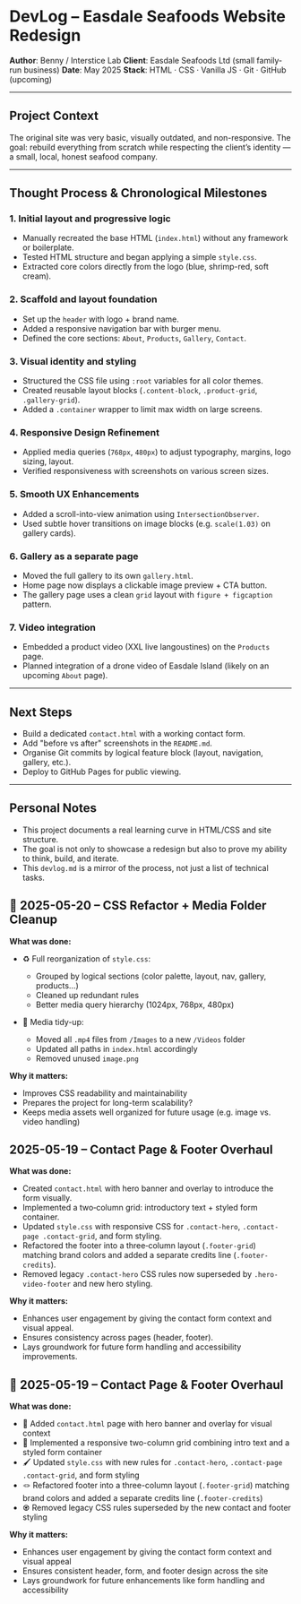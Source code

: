 # DevLog – Easdale Seafoods Website Redesign

**Author**: Benny / Interstice Lab
**Client**: Easdale Seafoods Ltd (small family-run business)
**Date**: May 2025
**Stack**: HTML · CSS · Vanilla JS · Git · GitHub (upcoming)

---

## Project Context

The original site was very basic, visually outdated, and non-responsive.
The goal: rebuild everything from scratch while respecting the client’s identity — a small, local, honest seafood company.

---

## Thought Process & Chronological Milestones

### 1. **Initial layout and progressive logic**

* Manually recreated the base HTML (`index.html`) without any framework or boilerplate.
* Tested HTML structure and began applying a simple `style.css`.
* Extracted core colors directly from the logo (blue, shrimp-red, soft cream).

### 2. **Scaffold and layout foundation**

* Set up the `header` with logo + brand name.
* Added a responsive navigation bar with burger menu.
* Defined the core sections: `About`, `Products`, `Gallery`, `Contact`.

### 3. **Visual identity and styling**

* Structured the CSS file using `:root` variables for all color themes.
* Created reusable layout blocks (`.content-block`, `.product-grid`, `.gallery-grid`).
* Added a `.container` wrapper to limit max width on large screens.

### 4. **Responsive Design Refinement**

* Applied media queries (`768px`, `480px`) to adjust typography, margins, logo sizing, layout.
* Verified responsiveness with screenshots on various screen sizes.

### 5. **Smooth UX Enhancements**

* Added a scroll-into-view animation using `IntersectionObserver`.
* Used subtle hover transitions on image blocks (e.g. `scale(1.03)` on gallery cards).

### 6. **Gallery as a separate page**

* Moved the full gallery to its own `gallery.html`.
* Home page now displays a clickable image preview + CTA button.
* The gallery page uses a clean `grid` layout with `figure + figcaption` pattern.

### 7. **Video integration**

* Embedded a product video (XXL live langoustines) on the `Products` page.
* Planned integration of a drone video of Easdale Island (likely on an upcoming `About` page).

---

## Next Steps

* Build a dedicated `contact.html` with a working contact form.
* Add "before vs after" screenshots in the `README.md`.
* Organise Git commits by logical feature block (layout, navigation, gallery, etc.).
* Deploy to GitHub Pages for public viewing.

---

## Personal Notes

* This project documents a real learning curve in HTML/CSS and site structure.
* The goal is not only to showcase a redesign but also to prove my ability to think, build, and iterate.
* This `devlog.md` is a mirror of the process, not just a list of technical tasks.

## 🔁 2025-05-20 – CSS Refactor + Media Folder Cleanup

**What was done:**
- ♻️ Full reorganization of `style.css`:
  - Grouped by logical sections (color palette, layout, nav, gallery, products…)
  - Cleaned up redundant rules
  - Better media query hierarchy (1024px, 768px, 480px)

- 📂 Media tidy-up:
  - Moved all `.mp4` files from `/Images` to a new `/Videos` folder
  - Updated all paths in `index.html` accordingly
  - Removed unused `image.png`

**Why it matters:**
- Improves CSS readability and maintainability
- Prepares the project for long-term scalability?
- Keeps media assets well organized for future usage (e.g. image vs. video handling)

## 2025-05-19 – Contact Page & Footer Overhaul

**What was done:**  
- Created `contact.html` with hero banner and overlay to introduce the form visually.  
- Implemented a two‑column grid: introductory text + styled form container.  
- Updated `style.css` with responsive CSS for `.contact-hero`, `.contact-page .contact-grid`, and form styling.  
- Refactored the footer into a three‑column layout (`.footer-grid`) matching brand colors and added a separate credits line (`.footer-credits`).  
- Removed legacy `.contact-hero` CSS rules now superseded by `.hero-video-footer` and new hero styling.

**Why it matters:**  
- Enhances user engagement by giving the contact form context and visual appeal.  
- Ensures consistency across pages (header, footer).  
- Lays groundwork for future form handling and accessibility improvements.

## 🔁 2025-05-19 – Contact Page & Footer Overhaul

**What was done:**
- 📄 Added `contact.html` page with hero banner and overlay for visual context
- 🧩 Implemented a responsive two-column grid combining intro text and a styled form container
- 🖌️ Updated `style.css` with new rules for `.contact-hero`, `.contact-page .contact-grid`, and form styling
- 🪢 Refactored footer into a three-column layout (`.footer-grid`) matching brand colors and added a separate credits line (`.footer-credits`)
- ♼ Removed legacy CSS rules superseded by the new contact and footer styling

**Why it matters:**
- Enhances user engagement by giving the contact form context and visual appeal
- Ensures consistent header, form, and footer design across the site
- Lays groundwork for future enhancements like form handling and accessibility

